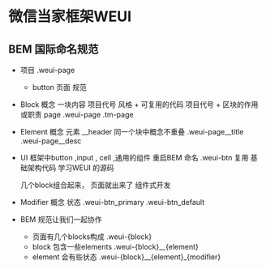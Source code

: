 # 微信当家框架WEUI

## BEM 国际命名规范

- 项目 .weui-page
  - button 页面
规范
- Block 概念
  一块内容  项目代号  风格 + 可复用的代码
  项目代号 + 区块的作用或职责 page 
  .weui-page
  .tm-page
- Element 概念
  元素 __header
  同一个块中概念不重叠
  .weui-page__title
  .weui-page__desc
- UI 框架中button ,input , cell ,通用的组件
   重启BEM 命名
   .weui-btn  复用
   基础架构代码  学习WEUI 的源码

   几个block组合起来， 页面就出来了  组件式开发
- Modifier 概念
  状态
  .weui-btn_primary
  .weui-btn_default
- BEM 规范让我们一起协作
  - 页面有几个blocks构成 
    .weui-{block}
  - block 包含一些elements 
    .weui-{block}__{element}
  - element 会有些状态 
     .weui-{block}__{element}_{modifier}
